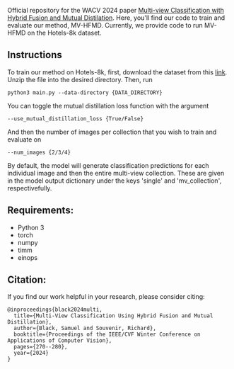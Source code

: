 Official repository for the WACV 2024 paper [Multi-view Classification with Hybrid Fusion and Mutual Distilation](https://openaccess.thecvf.com/content/WACV2024/papers/Black_Multi-View_Classification_Using_Hybrid_Fusion_and_Mutual_Distillation_WACV_2024_paper.pdf). Here, you'll find our code to train and evaluate our method, MV-HFMD. Currently, we provide code to run MV-HFMD on the Hotels-8k dataset. 

## Instructions

To train our method on Hotels-8k, first, download the dataset from this [link](https://tuprd-my.sharepoint.com/:u:/g/personal/tul03156_temple_edu/EdVGFFJyQKpGqxmk-WeApP8BLzHIaQ2XYGhhR6E1s0ntqQ?e=qR5rZf). Unzip the file into the desired directory. Then, run

    python3 main.py --data-directory {DATA_DIRECTORY}
    
You can toggle the mutual distillation loss function with the argument 
    
    --use_mutual_distillation_loss {True/False}
    
And then the number of images per collection that you wish to train and evaluate on

    --num_images {2/3/4}

By default, the model will generate classification predictions for each individual image and then the entire multi-view collection. These are given in the model output dictionary under the keys 'single' and 'mv_collection', respectivefully. 

## Requirements:

* Python 3
* torch
* numpy
* timm
* einops
    
## Citation: 

If you find our work helpful in your research, please consider citing:

    @inproceedings{black2024multi,
      title={Multi-View Classification Using Hybrid Fusion and Mutual Distillation},
      author={Black, Samuel and Souvenir, Richard},
      booktitle={Proceedings of the IEEE/CVF Winter Conference on Applications of Computer Vision},
      pages={270--280},
      year={2024}
    }

